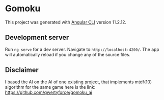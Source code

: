 # Gomoku

This project was generated with [Angular CLI](https://github.com/angular/angular-cli) version 11.2.12.

## Development server

Run `ng serve` for a dev server. Navigate to `http://localhost:4200/`. The app will automatically reload if you change any of the source files.

## Disclaimer
I based the AI on the AI of one existing project, that implements mtdf(10) algorithm for the same game
here is the link:
https://github.com/qwertyforce/gomoku_ai
